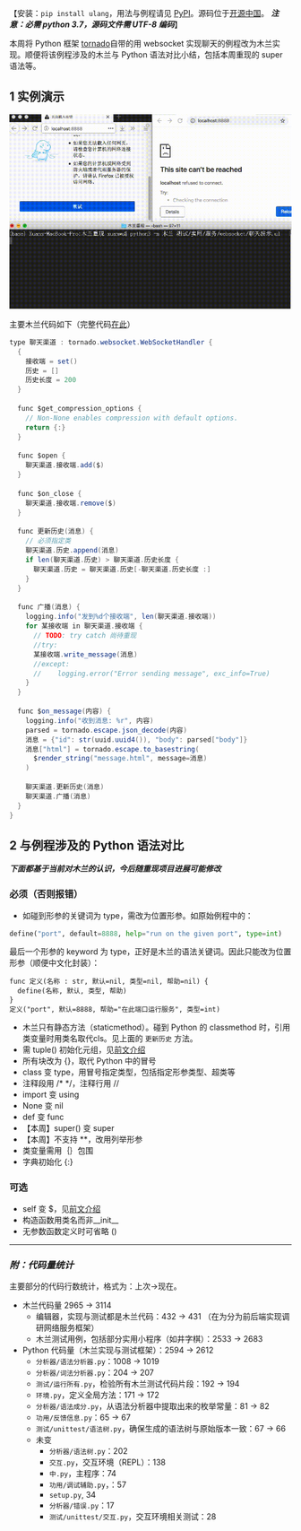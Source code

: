 【安装：`pip install ulang`，用法与例程请见 [PyPI](https://pypi.org/project/ulang/)。源码位于[开源中国](https://gitee.com/MulanRevive/mulan-rework)。 ***注意：必需 python 3.7，源码文件需 UTF-8 编码***】

本周将 Python 框架 [tornado](https://github.com/tornadoweb/tornado)自带的用 websocket 实现聊天的例程改为木兰实现。顺便将该例程涉及的木兰与 Python 语法对比小结，包括本周重现的 super 语法等。

## 1 实例演示
![演示](截图/2020-11-06_websocket聊天.gif)

主要木兰代码如下（完整代码[在此](https://gitee.com/MulanRevive/mulan-rework/blob/master/%E6%B5%8B%E8%AF%95/%E5%AE%9E%E7%94%A8/%E6%9C%8D%E5%8A%A1/websocket/%E8%81%8A%E5%A4%A9%E6%BC%94%E7%A4%BA.ul)）
```java
type 聊天渠道 : tornado.websocket.WebSocketHandler {
  {
    接收端 = set()
    历史 = []
    历史长度 = 200
  }

  func $get_compression_options {
    // Non-None enables compression with default options.
    return {:}
  }

  func $open {
    聊天渠道.接收端.add($)
  }

  func $on_close {
    聊天渠道.接收端.remove($)
  }

  func 更新历史(消息) {
    // 必须指定类
    聊天渠道.历史.append(消息)
    if len(聊天渠道.历史) > 聊天渠道.历史长度 {
      聊天渠道.历史 = 聊天渠道.历史[-聊天渠道.历史长度 :]
    }
  }

  func 广播(消息) {
    logging.info("发到%d个接收端", len(聊天渠道.接收端))
    for 某接收端 in 聊天渠道.接收端 {
      // TODO: try catch 尚待重现
      //try:
      某接收端.write_message(消息)
      //except:
      //    logging.error("Error sending message", exc_info=True)
    }
  }

  func $on_message(内容) {
    logging.info("收到消息: %r", 内容)
    parsed = tornado.escape.json_decode(内容)
    消息 = {"id": str(uuid.uuid4()), "body": parsed["body"]}
    消息["html"] = tornado.escape.to_basestring(
      $render_string("message.html", message=消息)
    )

    聊天渠道.更新历史(消息)
    聊天渠道.广播(消息)
  }
}
```

## 2 与例程涉及的 Python 语法对比

***下面都基于当前对木兰的认识，今后随重现项目进展可能修改***

### 必须（否则报错）

- 如碰到形参的关键词为 type，需改为位置形参。如原始例程中的：
```python
define("port", default=8888, help="run on the given port", type=int)
```
最后一个形参的 keyword 为 type，正好是木兰的语法关键词。因此只能改为位置形参（顺便中文化封装）：
```
func 定义(名称 : str, 默认=nil, 类型=nil, 帮助=nil) {
  define(名称, 默认, 类型, 帮助)
}
定义("port", 默认=8888, 帮助="在此端口运行服务", 类型=int)
```

- 木兰只有静态方法（staticmethod）。碰到 Python 的 classmethod 时，引用类变量时用类名取代cls。见上面的 `更新历史` 方法。
- 需 tuple() 初始化元组，见[前文介绍](https://zhuanlan.zhihu.com/p/266428706)
- 所有块改为 {}，取代 Python 中的冒号
- class 变 type，用冒号指定类型，包括指定形参类型、超类等
- 注释段用 /* */，注释行用 //
- import 变 using
- None 变 nil
- def 变 func
- 【本周】super() 变 super
- 【本周】不支持 **，改用列举形参
- 类变量需用｛｝包围
- 字典初始化 {:}


### 可选

- self 变 $，见[前文介绍](https://zhuanlan.zhihu.com/p/261048633)
- 构造函数用类名而非__init__
- 无参数函数定义时可省略 ()

-----------

### ***附：代码量统计***

主要部分的代码行数统计，格式为：上次->现在。

- 木兰代码量 2965 -> 3114
  - 编辑器，实现与测试都是木兰代码：432 -> 431 （在为分为前后端实现调研网络服务框架）
  - 木兰测试用例，包括部分实用小程序（如井字棋）：2533 -> 2683
- Python 代码量（木兰实现与测试框架）：2594 -> 2612
  - `分析器/语法分析器.py`：1008 -> 1019
  - `分析器/词法分析器.py`：204 -> 207
  - `测试/运行所有.py`，检验所有木兰测试代码片段：192 -> 194
  - `环境.py`，定义全局方法：171 -> 172
  - `分析器/语法成分.py`，从语法分析器中提取出来的枚举常量：81 -> 82
  - `功用/反馈信息.py`：65 -> 67
  - `测试/unittest/语法树.py`，确保生成的语法树与原始版本一致：67 -> 66
  - 未变
    - `分析器/语法树.py`：202
    - `交互.py`，交互环境（REPL）：138
    - `中.py`，主程序：74
    - `功用/调试辅助.py`，：57
    - `setup.py`, 34
    - `分析器/错误.py`：17
    - `测试/unittest/交互.py`，交互环境相关测试：28
